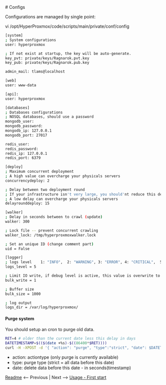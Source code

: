 # Configs

Configurations are managed by single point:

vi /opt/HyperProxmox/code/scripts/main/private/conf/config
``` bash
[system]
; System configurations
user: hyperproxmox

; If not exist at startup, the key will be auto-generate.
key_pvt: private/keys/Ragnarok.pvt.key
key_pub: private/keys/Ragnarok.pub.key

admin_mail: tlams@localhost

[web]
user: www-data

[api]:
user: hyperproxmox

[databases]
; Databases configurations
; NOSQL databases, should use a password
mongodb_user:
mongodb_password:
mongodb_ip: 127.0.0.1
mongodb_port: 27017

redis_user:
redis_password:
redis_ip: 127.0.0.1
redis_port: 6379

[deploy]
; Maximum concurrent deployment
; A high value can overcharge your physicals servers
concurrencydeploy: 2

; Delay between two deployment round
; If your infrastructure isn't very large, you should'nt reduce this delay.
; A low delay can overcharge your physicals servers
delayrounddeploy: 15

[walker]
; Delay in seconds between to crawl (update)
walker: 300

; Lock file -- prevent concurrent crawling
walker_lock: /tmp/hyperproxmoxwalker.lock

; Set an unique ID (change comment part)
uid = False

[logger]
; logs level    1: "INFO",  2: "WARNING", 3: "ERROR", 4: "CRITICAL",  5: "DEBUG"
logs_level = 5

; Limit IO write, if debug level is active, this value is overwrite to 0
bulk_write = 1

; Buffer size
bulk_size = 1000

; log output
logs_dir = /var/log/hyperproxmox/
```

#### Purge system
You should setup an cron to purge old data.
``` bash
RET=4 # older than the current date less this delay in days
DATETIMESTAMP=$(($(date +%s)-$((86400*$RET))))
curl -H -XPOST -d '{ "action": "purge", "type":"strict", "date": $DATETIMESTAMP }'  localhost:8080/api/v1/administration/purge
```
* action: actiontype (only purge is currently available)
* type: purge type (strict = all data before this date)
* date: delete data before this date - in seconds(timestamp)




[Readme](03-frontend.md) <-- Previous | Next --> [Usage - First start](05-first_start.md)